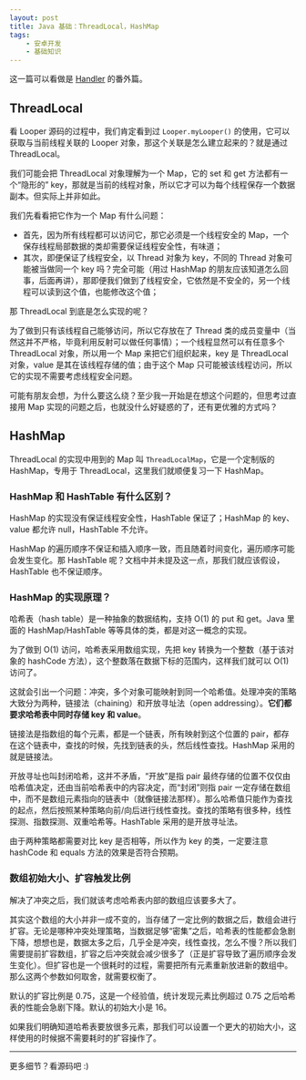 ```yaml
---
layout: post
title: Java 基础：ThreadLocal，HashMap
tags:
    - 安卓开发
    - 基础知识
---
```


这一篇可以看做是 [Handler](/2017/01/12/Android-Basics-Handler/) 的番外篇。

## ThreadLocal

看 Looper 源码的过程中，我们肯定看到过 `Looper.myLooper()` 的使用，它可以获取与当前线程关联的 Looper 对象，那这个关联是怎么建立起来的？就是通过 ThreadLocal。

我们可能会把 ThreadLocal 对象理解为一个 Map，它的 set 和 get 方法都有一个“隐形的” key，那就是当前的线程对象，所以它才可以为每个线程保存一个数据副本。但实际上并非如此。

我们先看看把它作为一个 Map 有什么问题：

+ 首先，因为所有线程都可以访问它，那它必须是一个线程安全的 Map，一个保存线程局部数据的类却需要保证线程安全性，有味道；
+ 其次，即便保证了线程安全，以 Thread 对象为 key，不同的 Thread 对象可能被当做同一个 key 吗？完全可能（用过 HashMap 的朋友应该知道怎么回事，后面再讲），那即便我们做到了线程安全，它依然是不安全的，另一个线程可以读到这个值，也能修改这个值；

那 ThreadLocal 到底是怎么实现的呢？

为了做到只有该线程自己能够访问，所以它存放在了 Thread 类的成员变量中（当然这并不严格，毕竟利用反射可以做任何事情）；一个线程显然可以有任意多个 ThreadLocal 对象，所以用一个 Map 来把它们组织起来，key 是 ThreadLocal 对象，value 是其在该线程存储的值；由于这个 Map 只可能被该线程访问，所以它的实现不需要考虑线程安全问题。

可能有朋友会想，为什么要这么绕？至少我一开始是在想这个问题的，但思考过直接用 Map 实现的问题之后，也就没什么好疑惑的了，还有更优雅的方式吗？

## HashMap

ThreadLocal 的实现中用到的 Map 叫 `ThreadLocalMap`，它是一个定制版的 HashMap，专用于 ThreadLocal，这里我们就顺便复习一下 HashMap。

### HashMap 和 HashTable 有什么区别？

HashMap 的实现没有保证线程安全性，HashTable 保证了；HashMap 的 key、value 都允许 null，HashTable 不允许。

HashMap 的遍历顺序不保证和插入顺序一致，而且随着时间变化，遍历顺序可能会发生变化。那 HashTable 呢？文档中并未提及这一点，那我们就应该假设，HashTable 也不保证顺序。

### HashMap 的实现原理？

哈希表（hash table）是一种抽象的数据结构，支持 O(1) 的 put 和 get。Java 里面的 HashMap/HashTable 等等具体的类，都是对这一概念的实现。

为了做到 O(1) 访问，哈希表采用数组实现，先把 key 转换为一个整数（基于该对象的 hashCode 方法），这个整数落在数据下标的范围内，这样我们就可以 O(1) 访问了。

这就会引出一个问题：冲突，多个对象可能映射到同一个哈希值。处理冲突的策略大致分为两种，链接法（chaining）和开放寻址法（open addressing）。**它们都要求哈希表中同时存储 key 和 value**。

链接法是指数组的每个元素，都是一个链表，所有映射到这个位置的 pair，都存在这个链表中，查找的时候，先找到链表的头，然后线性查找。HashMap 采用的就是链接法。

开放寻址也叫封闭哈希，这并不矛盾，“开放”是指 pair 最终存储的位置不仅仅由哈希值决定，还由当前哈希表中的内容决定，而“封闭”则指 pair 一定存储在数组中，而不是数组元素指向的链表中（就像链接法那样）。那么哈希值只能作为查找的起点，然后按照某种策略向前/向后进行线性查找。查找的策略有很多种，线性探测、指数探测、双重哈希等。HashTable 采用的是开放寻址法。

由于两种策略都需要对比 key 是否相等，所以作为 key 的类，一定要注意 hashCode 和 equals 方法的效果是否符合预期。

### 数组初始大小、扩容触发比例

解决了冲突之后，我们就该考虑哈希表内部的数组应该要多大了。

其实这个数组的大小并非一成不变的，当存储了一定比例的数据之后，数组会进行扩容。无论是哪种冲突处理策略，当数据足够“密集”之后，哈希表的性能都会急剧下降，想想也是，数据太多之后，几乎全是冲突，线性查找，怎么不慢？所以我们需要提前扩容数组，扩容之后冲突就会减少很多了（正是扩容导致了遍历顺序会发生变化）。但扩容也是一个很耗时的过程，需要把所有元素重新放进新的数组中。那么这两个参数如何取舍，就需要权衡了。

默认的扩容比例是 0.75，这是一个经验值，统计发现元素比例超过 0.75 之后哈希表的性能会急剧下降。默认的初始大小是 16。

如果我们明确知道哈希表要放很多元素，那我们可以设置一个更大的初始大小，这样使用的时候据不需要耗时的扩容操作了。

---

更多细节？看源码吧 :)
